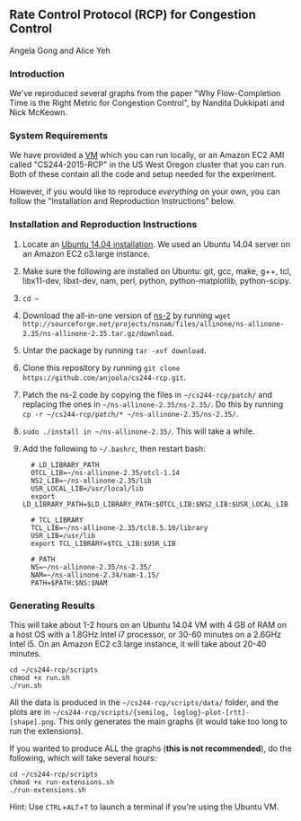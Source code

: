 ## Rate Control Protocol (RCP) for Congestion Control

Angela Gong and Alice Yeh

### Introduction

We've reproduced several graphs from the paper "Why Flow-Completion Time is the
Right Metric for Congestion Control", by Nandita Dukkipati and Nick McKeown.

### System Requirements

We have provided a [VM](http://cs.stanford.edu/~agong/cs244-vm.tar.gz) which you
can run locally, or an Amazon EC2 AMI called "CS244-2015-RCP" in the US West
Oregon cluster that you can run. Both of these contain all the code and setup
needed for the experiment.

However, if you would like to reproduce *everything* on your own, you can
follow the "Installation and Reproduction Instructions" below.

### Installation and Reproduction Instructions

1. Locate an [Ubuntu 14.04 installation](http://releases.ubuntu.com/14.04/). We
   used an Ubuntu 14.04 server on an Amazon EC2 c3.large instance.
2. Make sure the following are installed on Ubuntu: git, gcc, make, g++, tcl,
   libx11-dev, libxt-dev, nam, perl, python, python-matplotlib, python-scipy.
3. `cd ~`
4. Download the all-in-one version of
   [ns-2](http://www.isi.edu/nsnam/ns/ns-build.html) by running
   `wget http://sourceforge.net/projects/nsnam/files/allinone/ns-allinone-2.35/ns-allinone-2.35.tar.gz/download`.
5. Untar the package by running `tar -xvf download`.
6. Clone this repository by running
   `git clone https://github.com/anjoola/cs244-rcp.git`.
7. Patch the ns-2 code by copying the files in `~/cs244-rcp/patch/` and replacing
   the ones in `~/ns-allinone-2.35/ns-2.35/`. Do this by running
   `cp -r ~/cs244-rcp/patch/* ~/ns-allinone-2.35/ns-2.35/`.
8. `sudo ./install in ~/ns-allinone-2.35/`. This will take a while.
9. Add the following to `~/.bashrc`, then restart bash:

         # LD_LIBRARY_PATH
         OTCL_LIB=~/ns-allinone-2.35/otcl-1.14
         NS2_LIB=~/ns-allinone-2.35/lib
         USR_LOCAL_LIB=/usr/local/lib
         export LD_LIBRARY_PATH=$LD_LIBRARY_PATH:$OTCL_LIB:$NS2_LIB:$USR_LOCAL_LIB
      
         # TCL_LIBRARY
         TCL_LIB=~/ns-allinone-2.35/tcl8.5.10/library
         USR_LIB=/usr/lib
         export TCL_LIBRARY=$TCL_LIB:$USR_LIB
      
         # PATH
         NS=~/ns-allinone-2.35/ns-2.35/
         NAM=~/ns-allinone-2.34/nam-1.15/
         PATH=$PATH:$NS:$NAM

### Generating Results

This will take about 1-2 hours on an Ubuntu 14.04 VM with 4 GB of RAM on a host
OS with a 1.8GHz Intel i7 processor, or 30-60 minutes on a 2.6GHz Intel i5. On
an Amazon EC2 c3.large instance, it will take about 20-40 minutes.

    cd ~/cs244-rcp/scripts
    chmod +x run.sh
    ./run.sh

All the data is produced in the `~/cs244-rcp/scripts/data/` folder, and the
plots are in `~/cs244-rcp/scripts/{semilog, loglog}-plot-[rtt]-[shape].png`.
This only generates the main graphs (it would take too long to run the
extensions).

If you wanted to produce ALL the graphs (**this is not recommended**), do the
following, which will take several hours:

    cd ~/cs244-rcp/scripts
    chmod +x run-extensions.sh
    ./run-extensions.sh

Hint: Use `CTRL`+`ALT`+`T` to launch a terminal if you're using the Ubuntu VM.
